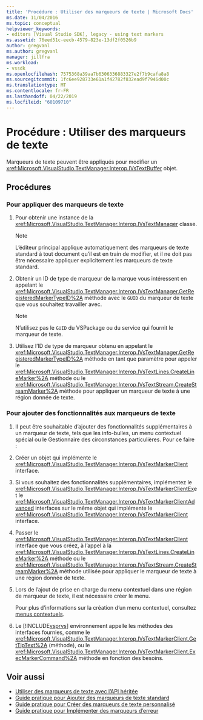 ```yaml
---
title: 'Procédure : Utiliser des marqueurs de texte | Microsoft Docs'
ms.date: 11/04/2016
ms.topic: conceptual
helpviewer_keywords:
- editors [Visual Studio SDK], legacy - using text markers
ms.assetid: 76eed51c-eecb-4579-823e-13df2f0526b9
author: gregvanl
ms.author: gregvanl
manager: jillfra
ms.workload:
- vssdk
ms.openlocfilehash: 7575368a39aa7b6306336883327e2f7b9cafa8a8
ms.sourcegitcommit: 1fc6ee928733e61a1f42782f832ead9f7946d00c
ms.translationtype: MT
ms.contentlocale: fr-FR
ms.lasthandoff: 04/22/2019
ms.locfileid: "60109710"
---
```

# <a name="how-to-use-text-markers"></a>Procédure : Utiliser des marqueurs de texte
Marqueurs de texte peuvent être appliqués pour modifier un <xref:Microsoft.VisualStudio.TextManager.Interop.IVsTextBuffer> objet.

## <a name="procedures"></a>Procédures

### <a name="to-apply-text-markers"></a>Pour appliquer des marqueurs de texte

1. Pour obtenir une instance de la <xref:Microsoft.VisualStudio.TextManager.Interop.IVsTextManager> classe.

    > [!NOTE]
    >  L’éditeur principal applique automatiquement des marqueurs de texte standard à tout document qu’il est en train de modifier, et il ne doit pas être nécessaire appliquer explicitement les marqueurs de texte standard.

2. Obtenir un ID de type de marqueur de la marque vous intéressent en appelant le <xref:Microsoft.VisualStudio.TextManager.Interop.IVsTextManager.GetRegisteredMarkerTypeID%2A> méthode avec le `GUID` du marqueur de texte que vous souhaitez travailler avec.

    > [!NOTE]
    >  N’utilisez pas le `GUID` du VSPackage ou du service qui fournit le marqueur de texte.

3. Utilisez l’ID de type de marqueur obtenu en appelant le <xref:Microsoft.VisualStudio.TextManager.Interop.IVsTextManager.GetRegisteredMarkerTypeID%2A> méthode en tant que paramètre pour appeler le <xref:Microsoft.VisualStudio.TextManager.Interop.IVsTextLines.CreateLineMarker%2A> méthode ou le <xref:Microsoft.VisualStudio.TextManager.Interop.IVsTextStream.CreateStreamMarker%2A> méthode pour appliquer un marqueur de texte à une région donnée de texte.

### <a name="to-add-features-to-text-markers"></a>Pour ajouter des fonctionnalités aux marqueurs de texte

1. Il peut être souhaitable d’ajouter des fonctionnalités supplémentaires à un marqueur de texte, tels que les info-bulles, un menu contextuel spécial ou le Gestionnaire des circonstances particulières. Pour ce faire :

2. Créer un objet qui implémente le <xref:Microsoft.VisualStudio.TextManager.Interop.IVsTextMarkerClient> interface.

3. Si vous souhaitez des fonctionnalités supplémentaires, implémentez le <xref:Microsoft.VisualStudio.TextManager.Interop.IVsTextMarkerClientEx>et le <xref:Microsoft.VisualStudio.TextManager.Interop.IVsTextMarkerClientAdvanced> interfaces sur le même objet qui implémente le <xref:Microsoft.VisualStudio.TextManager.Interop.IVsTextMarkerClient> interface.

4. Passer le <xref:Microsoft.VisualStudio.TextManager.Interop.IVsTextMarkerClient> interface que vous créez, à l’appel à la <xref:Microsoft.VisualStudio.TextManager.Interop.IVsTextLines.CreateLineMarker%2A> méthode ou le <xref:Microsoft.VisualStudio.TextManager.Interop.IVsTextStream.CreateStreamMarker%2A> méthode utilisée pour appliquer le marqueur de texte à une région donnée de texte.

5. Lors de l’ajout de prise en charge du menu contextuel dans une région de marqueur de texte, il est nécessaire créer le menu.

    Pour plus d’informations sur la création d’un menu contextuel, consultez [menus contextuels](../extensibility/context-menus.md).

6. Le [!INCLUDE[vsprvs](../code-quality/includes/vsprvs_md.md)] environnement appelle les méthodes des interfaces fournies, comme le <xref:Microsoft.VisualStudio.TextManager.Interop.IVsTextMarkerClient.GetTipText%2A> (méthode), ou le <xref:Microsoft.VisualStudio.TextManager.Interop.IVsTextMarkerClient.ExecMarkerCommand%2A> méthode en fonction des besoins.

## <a name="see-also"></a>Voir aussi
- [Utiliser des marqueurs de texte avec l’API héritée](../extensibility/using-text-markers-with-the-legacy-api.md)
- [Guide pratique pour Ajouter des marqueurs de texte standard](../extensibility/how-to-add-standard-text-markers.md)
- [Guide pratique pour Créer des marqueurs de texte personnalisé](../extensibility/how-to-create-custom-text-markers.md)
- [Guide pratique pour Implémenter des marqueurs d’erreur](../extensibility/how-to-implement-error-markers.md)